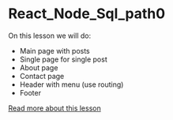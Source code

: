 # React_Node_Sql_path0
On this lesson we will do:

- Main page with posts
- Single page for single post
- About page
- Contact page
- Header with menu (use routing)
- Footer


[Read more about this lesson](https://lofty-page-4ab.notion.site/Path-0-5baba5d5992444c69da29bad5bbec0d8?pvs=4)
